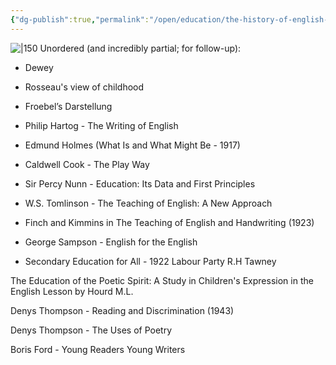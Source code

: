 ```yaml
---
{"dg-publish":true,"permalink":"/open/education/the-history-of-english-teaching/"}
---
```


![|150](https://www.garyhollingsbee.com/images/dg1seed.png)
Unordered (and incredibly partial; for follow-up):

* Dewey

* Rosseau's view of childhood

* Froebel’s Darstellung

* Philip Hartog - The Writing of English

* Edmund Holmes (What Is and What Might Be - 1917)

* Caldwell Cook - The Play Way

* Sir Percy Nunn - Education: Its Data and First Principles

* W.S. Tomlinson - The Teaching of English: A New Approach

* Finch and Kimmins in The Teaching of English and Handwriting (1923)

* George Sampson - English for the English

* Secondary Education for All - 1922 Labour Party R.H Tawney

The Education of the Poetic Spirit: A Study in Children's Expression in the English Lesson by Hourd M.L.

Denys Thompson - Reading and Discrimination (1943)
 
Denys Thompson - The Uses of Poetry

Boris Ford - Young Readers Young Writers